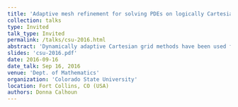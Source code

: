 ```yaml
---
title: 'Adaptive mesh refinement for solving PDEs on logically Cartesian mapped, multiblock quadtree domains.'
collection: talks
type: Invited
talk_type: Invited
permalink: /talks/csu-2016.html
abstract: 'Dynamically adaptive Cartesian grid methods have been used for over 30 years as a means of making Cartesian grid calculations practical and scalable.  In this talk, I will describe an approach to adaptive mesh refinement (AMR) in which the refinement patches are leaves in a quadtree or octree.  The chief advantages of this approach is that fast scalable tree-based codes can be used to handle the neighbor searches and dynamic regridding, and that nearest neighbor connections occur in one of only three regular patterns.  These features provide a path towards high performance adaptive mesh calculations as well as greatly facilitating the development of numerical algorithms for AMR. In our software platform, ForestClaw, we separate numerics and grid management by building our Cartesian grid solvers on top of the highly scalable grid management library p4est (C. Burstedde, Univ. of Bonn).  Solvers in ForestClaw include hyperbolic solvers based on Clawpack and GeoClaw (University of Washington).  I will show results of simulations using ForestClaw to solve problems in gas dynamics, and geophysical flow problems, as well as scaling results on the BlueGene/Q on up to 65K processors.`'
slides: 'csu-2016.pdf'
date: 2016-09-16
date_talk: Sep 16, 2016
venue: 'Dept. of Mathematics'
organization: 'Colorado State University'
location: Fort Collins, CO (USA)
authors: Donna Calhoun
---
```

